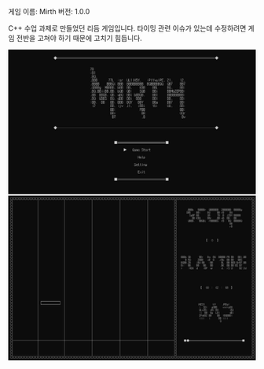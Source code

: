 게임 이름: Mirth
버전: 1.0.0

C++ 수업 과제로 만들었던 리듬 게임입니다.
타이밍 관련 이슈가 있는데 수정하려면 게임 전반을 고쳐야 하기 때문에 고치기 힘듭니다.

<img src="https://github.com/wndudwkd003/Cpp_Console_Rythm_Game/blob/master/%EB%A9%94%EC%9D%B8.JPG"></img>   
<img src="https://github.com/wndudwkd003/Cpp_Console_Rythm_Game/blob/master/%ED%94%8C%EB%A0%88%EC%9D%B4.JPG"></img>   
